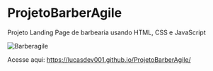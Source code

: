 # ProjetoBarberAgile
Projeto Landing Page de barbearia usando HTML, CSS e JavaScript

![Barberagile](https://user-images.githubusercontent.com/84925398/166533850-3a0f04cf-b936-41e5-bc74-596a37767c73.gif)

Acesse aqui: https://lucasdev001.github.io/ProjetoBarberAgile/
